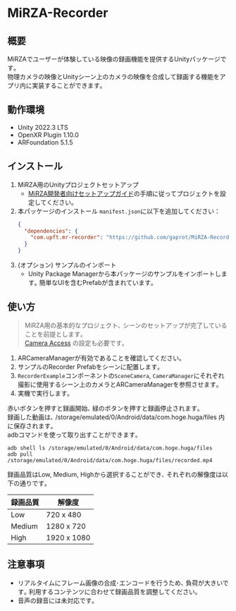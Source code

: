 # MiRZA-Recorder

## 概要

MiRZAでユーザーが体験している映像の録画機能を提供するUnityパッケージです｡  
物理カメラの映像とUnityシーン上のカメラの映像を合成して録画する機能をアプリ内に実装することができます｡

## 動作環境

- Unity 2022.3 LTS
- OpenXR Plugin 1.10.0
- ARFoundation 5.1.5

## インストール

1. MiRZA用のUnityプロジェクトセットアップ
   - [MiRZA開発者向けセットアップガイド](https://www.devices.nttqonoq.com/developer/doc/setup/setup-guide)の手順に従ってプロジェクトを設定してください。
2. 本パッケージのインストール
   `manifest.json`に以下を追加してください：
   ```json
   {
     "dependencies": {
       "com.upft.mr-recorder": "https://github.com/gaprot/MiRZA-Recorder.git?path=Assets/Upft/MRRecorder"
     }
   }
   ```
3. (オプション) サンプルのインポート
   - Unity Package Managerから本パッケージのサンプルをインポートします｡ 簡単なUIを含むPrefabが含まれています｡

## 使い方

> MiRZA用の基本的なプロジェクト､ シーンのセットアップが完了していることを前提とします｡  
> [Camera Access](https://www.devices.nttqonoq.com/developer/doc/features/camera-frame-access/) の設定も必要です｡

1. ARCameraManagerが有効であることを確認してください｡
2. サンプルのRecorder Prefabをシーンに配置します｡
3. `RecorderExample`コンポーネントの`SceneCamera`, `CameraManager`にそれぞれ撮影に使用するシーン上のカメラとARCameraManagerを参照させます｡
4. 実機で実行します｡

赤いボタンを押すと録画開始､ 緑のボタンを押すと録画停止されます｡  
録画した動画は､ /storage/emulated/0/Android/data/com.hoge.huga/files 内に保存されます｡  
adbコマンドを使って取り出すことができます｡

```
adb shell ls /storage/emulated/0/Android/data/com.hoge.huga/files
adb pull /storage/emulated/0/Android/data/com.hoge.huga/files/recorded.mp4
```

録画品質はLow, Medium, Highから選択することができ､ それぞれの解像度は以下の通りです｡

| 録画品質 | 解像度      |
| -------- | ----------- |
| Low      | 720 x 480   |
| Medium   | 1280 x 720  |
| High     | 1920 x 1080 |

## 注意事項

- リアルタイムにフレーム画像の合成･エンコードを行うため､ 負荷が大きいです｡ 利用するコンテンツに合わせて録画品質を調整してください｡
- 音声の録音には未対応です｡
